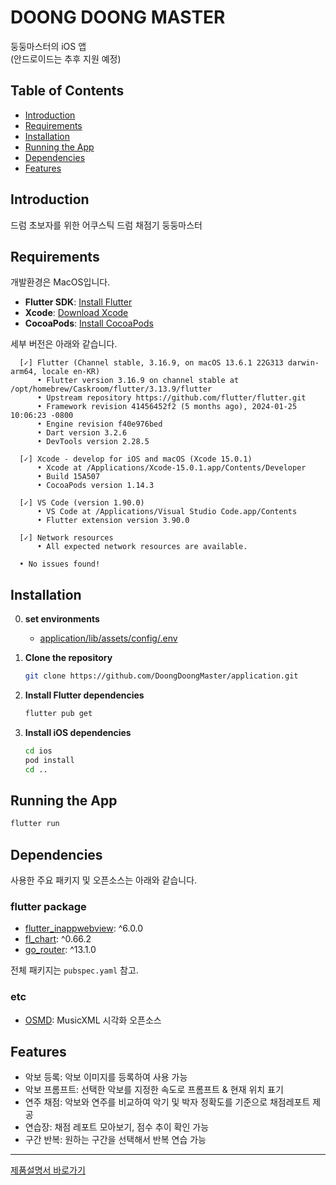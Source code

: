 # DOONG DOONG MASTER

둥둥마스터의 iOS 앱<br>
(안드로이드는 추후 지원 예정)

## Table of Contents

- [Introduction](#introduction)
- [Requirements](#requirements)
- [Installation](#installation)
- [Running the App](#running-the-app)
- [Dependencies](#dependencies)
- [Features](#features)

## Introduction

드럼 초보자를 위한 어쿠스틱 드럼 채점기 둥둥마스터

## Requirements
개발환경은 MacOS입니다.

- **Flutter SDK**: [Install Flutter](https://flutter.dev/docs/get-started/install)
- **Xcode**: [Download Xcode](https://developer.apple.com/xcode/)
- **CocoaPods**: [Install CocoaPods](https://guides.cocoapods.org/using/getting-started.html#installation)

세부 버전은 아래와 같습니다.

```
  [✓] Flutter (Channel stable, 3.16.9, on macOS 13.6.1 22G313 darwin-arm64, locale en-KR)
      • Flutter version 3.16.9 on channel stable at /opt/homebrew/Caskroom/flutter/3.13.9/flutter
      • Upstream repository https://github.com/flutter/flutter.git
      • Framework revision 41456452f2 (5 months ago), 2024-01-25 10:06:23 -0800
      • Engine revision f40e976bed
      • Dart version 3.2.6
      • DevTools version 2.28.5

  [✓] Xcode - develop for iOS and macOS (Xcode 15.0.1)
      • Xcode at /Applications/Xcode-15.0.1.app/Contents/Developer
      • Build 15A507
      • CocoaPods version 1.14.3

  [✓] VS Code (version 1.90.0)
      • VS Code at /Applications/Visual Studio Code.app/Contents
      • Flutter extension version 3.90.0

  [✓] Network resources
      • All expected network resources are available.

  • No issues found!
```

## Installation

0. **set environments**
    - [application/lib/assets/config/.env](https://drive.google.com/file/d/1rxOTtyIelUYNQ4_86W6ZdJ5OTZimjZmg/view?usp=sharing)

1. **Clone the repository**

   ```bash
   git clone https://github.com/DoongDoongMaster/application.git
   ```

2. **Install Flutter dependencies**

   ```bash
   flutter pub get
   ```

3. **Install iOS dependencies**
   ```bash
   cd ios
   pod install
   cd ..
   ```

## Running the App

```bash
flutter run
```

## Dependencies

사용한 주요 패키지 및 오픈소스는 아래와 같습니다.

### flutter package

- [flutter_inappwebview](https://pub.dev/packages/flutter_inappwebview): ^6.0.0
- [fl_chart](https://pub.dev/packages/fl_chart): ^0.66.2
- [go_router](https://pub.dev/packages/go_router): ^13.1.0

전체 패키지는 `pubspec.yaml` 참고.

### etc

- [OSMD](https://github.com/opensheetmusicdisplay/opensheetmusicdisplay): MusicXML 시각화 오픈소스

## Features

- 악보 등록: 악보 이미지를 등록하여 사용 가능
- 악보 프롬프트: 선택한 악보를 지정한 속도로 프롬프트 & 현재 위치 표기
- 연주 채점: 악보와 연주를 비교하여 악기 및 박자 정확도를 기준으로 채점레포트 제공
- 연습장: 채점 레포트 모아보기, 점수 추이 확인 가능
- 구간 반복: 원하는 구간을 선택해서 반복 연습 가능
---
[제품설명서 바로가기](https://drive.google.com/file/d/1q96eO9ZqEwI8xdiEi16yt1Gv7tqtEdiv/view?usp=sharing)